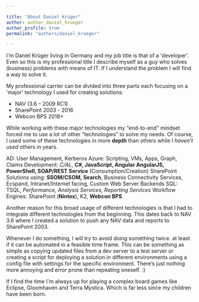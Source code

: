 ```yaml
---

title: "About Daniel Krüger"
author: author_daniel_krueger
author_profile: true
permalink: "authors/daniel_krueger"

---
```

I'm Daniel Krüger living in Germany and my job title is that of a 'developer'. Even so this is my professional title I describe myself as a guy who solves (business) problems with means of IT. If I understand the problem I will find a way to solve it.

My professional carrier can be divided into three parts each focusing on a 'major' technology I used for creating solutions:

- NAV (3.6 – 2009 RC1)
- SharePoint 2003 - 2016
- Webcon BPS  2018+
 

While working with these major technologies my “end-to-end” mindset forced me to use a lot of other “technologies” to solve my needs. Of course, I used some of these technologies in more __depth__ than others while I _haven’t used_ others in years.

AD: User Management, Kerberos
Azure: Scripting, VMs, Apps, Graph, Claims
Development: _C/AL_, __C#, JavaScript, Angular AngularJS, PowerShell, SOAP/REST Service__ (Consumption/Creation)
SharePoint Solutions using: __SSOM/CSOM, Search__, Business Connectivity Services, Ecspand, Intranet/Internet facing, Custom Web Server Backends
SQL: TSQL, _Performance, Analysis Services, Reporting Services_
Workflow Engines: SharePoint (__Nintex__), K2, __Webcon BPS__
 
Another reason for this broad usage of different technologies is that I had to integrate different technologies from the beginning. This dates back to NAV 3.6 where I created a solution to push any NAV data and reports to SharePoint 2003.

Whenever I do something, I will try to avoid doing something twice. at least if it can be automated in a feasible time frame. This can be something as simple as copying updated files from a dev server to a test server or creating a script for deploying a solution in different environments using a config file with settings for the specific environment. There’s just nothing more annoying and error prone than repeating oneself. :)

If I find the time I'm always up for playing a complex board games like Eclipse, Gloomhaven and Terra Mystica. Which is far less since my children have been born. 
